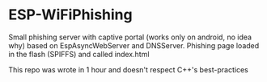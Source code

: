 # ESP-WiFiPhishing
Small phishing server with captive portal (works only on android, no idea why) based on EspAsyncWebServer and DNSServer. Phishing page loaded in the flash (SPIFFS) and called index.html

This repo was wrote in 1 hour and doesn't respect C++'s best-practices
